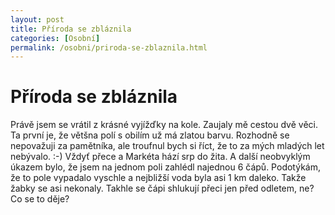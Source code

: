 ```yaml
---
layout: post
title: Příroda se zbláznila
categories: [Osobní]
permalink: /osobni/priroda-se-zblaznila.html
---
```

# Příroda se zbláznila

Právě jsem se vrátil z krásné vyjížďky na kole. Zaujaly mě cestou dvě věci. Ta první je, že většna polí s obilím už má zlatou barvu. Rozhodně se nepovažuji za pamětníka, ale troufnul bych si říct, že to za mých mladých let nebývalo. :-) Vždyť přece a Markéta hází srp do žita. A další neobvyklým úkazem bylo, že jsem na jednom poli zahlédl najednou 6 čápů. Podotýkám, že to pole vypadalo vyschle a nejbližší voda byla asi 1 km daleko. Takže žabky se asi nekonaly. Takhle se čápi shlukují přeci jen před odletem, ne? Co se to děje?

